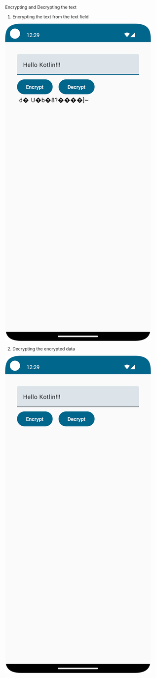 Encrypting and Decrypting the text

1. Encrypting the text from the text field

![encrypting.png](encrypting.png)

2. Decrypting the encrypted data

![decrypting.png](decrypting.png)